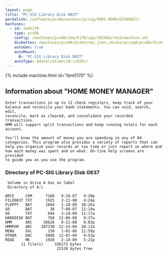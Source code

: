 ```yaml
---
layout: page
title: "PC-SIG Library Disk #837"
permalink: /software/pcx86/sw/misc/pcsig/0001-0999/DISK0837/
machines:
  - id: ibm5170
    type: pcx86
    config: /machines/pcx86/ibm/5170/cga/1024kb/rev3/machine.xml
    diskettes: /machines/pcx86/diskettes.json,/disks/pcsig0/pcx86/diskettes.json
    autoGen: true
    autoMount:
      B: "PC-SIG Library Disk 0837"
    autoType: $date\r$time\rB:\rDIR\r
---
```


{% include machine.html id="ibm5170" %}

## Information about "HOME MONEY MANAGER"

    Enter transactions in up to 12 check registers, keep track of your
    balance and reconcile your bank statements. You can void, search, edit,
    reconcile, mark as cleared, and consolidate your recorded transactions.
    HMM will support split transactions and keep running totals for each
    account.
    
    You'll know the amount of money you are spending in any of 84
    categories. This program also provides a variety of reports that can
    help you organize your records at tax time or just report on where and
    how much money was spent and on what. On-line help screens are provided
    to guide you as you use the program.

### Directory of PC-SIG Library Disk 0837

     Volume in drive A has no label
     Directory of A:\

    ARCE     COM      7168   9-28-87   9:20p
    FILE0837 TXT      1925   3-22-90   4:24p
    FLOPPY   BAT      1664   1-28-89  10:26a
    GO       BAT        38   7-08-87  12:19a
    GO       TXT       694   3-24-89  11:17a
    HARDDISK BAT       768  12-06-88   9:37a
    HMM      ARC     28628   8-21-89   8:03p
    HMMPGM   ARC    287330  12-15-89  10:12a
    MENU     OVL       150   1-01-86  11:59p
    OTHER    DOC      5888  12-07-89   9:51p
    READ     ME       1920   2-18-89   5:21p
           11 file(s)     336173 bytes
                           22528 bytes free

